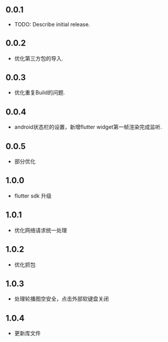 ## 0.0.1

* TODO: Describe initial release.

## 0.0.2

* 优化第三方包的导入.

## 0.0.3

* 优化重复Build的问题.

## 0.0.4

* android状态栏的设置，新增flutter widget第一帧渲染完成监听.

## 0.0.5

* 部分优化

## 1.0.0

* flutter sdk 升级


## 1.0.1

* 优化网络请求统一处理

## 1.0.2

* 优化抓包

## 1.0.3

* 处理轮播图空安全，点击外部软键盘关闭

## 1.0.4

* 更新库文件


